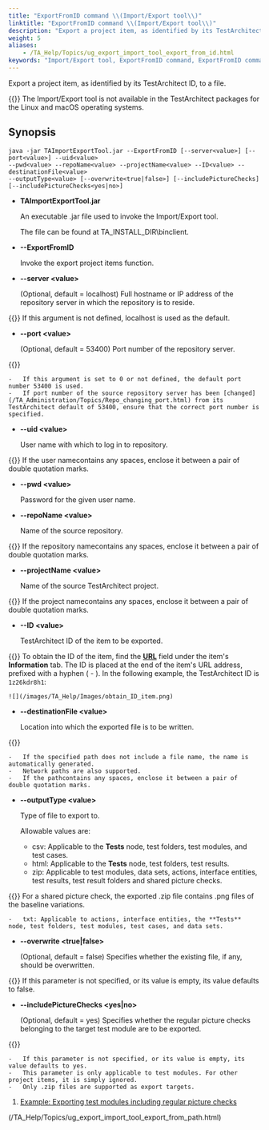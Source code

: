 ```yaml
--- 
title: "ExportFromID command \\(Import/Export tool\\)"
linktitle: "ExportFromID command \\(Import/Export tool\\)"
description: "Export a project item, as identified by its TestArchitect ID, to a file."
weight: 5
aliases: 
    - /TA_Help/Topics/ug_export_import_tool_export_from_id.html
keywords: "Import/Export tool, ExportFromID command, ExportFromID command, exporting project items, command lines, ID"
---
```


Export a project item, as identified by its TestArchitect ID, to a file.

{{<restriction>}} The Import/Export tool is not available in the TestArchitect packages for the Linux and macOS operating systems.

## Synopsis

```
java -jar TAImportExportTool.jar --ExportFromID [--server<value>] [--port<value>] --uid<value> 
--pwd<value> --repoName<value> --projectName<value> --ID<value> --destinationFile<value> 
--outputType<value> [--overwrite<true|false>] [--includePictureChecks] [--includePictureChecks<yes|no>]
```

-   **TAImportExportTool.jar**

    An executable .jar file used to invoke the Import/Export tool.

    The file can be found at TA\_INSTALL\_DIR\\binclient.

-   **--ExportFromID**

    Invoke the export project items function.

-   **--server <value\>**

    \(Optional, default = localhost\) Full hostname or IP address of the repository server in which the repository is to reside.

{{<note>}} If this argument is not defined, localhost is used as the default.

-   **--port <value\>**

    \(Optional, default = 53400\) Port number of the repository server.

{{<note>}}

    -   If this argument is set to 0 or not defined, the default port number 53400 is used.
    -   If port number of the source repository server has been [changed](/TA_Administration/Topics/Repo_changing_port.html) from its TestArchitect default of 53400, ensure that the correct port number is specified.
-   **--uid <value\>**

    User name with which to log in to repository.

{{<note>}} If the user namecontains any spaces, enclose it between a pair of double quotation marks.

-   **--pwd <value\>**

    Password for the given user name.

-   **--repoName <value\>**

    Name of the source repository.

{{<note>}} If the repository namecontains any spaces, enclose it between a pair of double quotation marks.

-   **--projectName <value\>**

    Name of the source TestArchitect project.

{{<note>}} If the project namecontains any spaces, enclose it between a pair of double quotation marks.

-   **--ID <value\>**

    TestArchitect ID of the item to be exported.

{{<note>}} To obtain the ID of the item, find the [**URL**](/TA_Help/Topics/Additional_features_TA_URL.html) field under the item's **Information** tab. The ID is placed at the end of the item's URL address, prefixed with a hyphen \( - \). In the following example, the TestArchitect ID is `1z26kdr8h1`:

    ![](/images/TA_Help/Images/obtain_ID_item.png)

-   **--destinationFile <value\>**

    Location into which the exported file is to be written.

{{<note>}}

    -   If the specified path does not include a file name, the name is automatically generated.
    -   Network paths are also supported.
    -   If the pathcontains any spaces, enclose it between a pair of double quotation marks.
-   **--outputType <value\>**

    Type of file to export to.

    Allowable values are:

    -   csv: Applicable to the **Tests** node, test folders, test modules, and test cases.
    -   html: Applicable to the **Tests** node, test folders, test results.
    -   zip: Applicable to test modules, data sets, actions, interface entities, test results, test result folders and shared picture checks.

{{<note>}} For a shared picture check, the exported .zip file contains .png files of the baseline variations.

    -   txt: Applicable to actions, interface entities, the **Tests** node, test folders, test modules, test cases, and data sets.
-   **--overwrite <true\|false\>**

    \(Optional, default = false\) Specifies whether the existing file, if any, should be overwritten.

{{<note>}} If this parameter is not specified, or its value is empty, its value defaults to false.

-   **--includePictureChecks <yes\|no\>**

    \(Optional, default = yes\) Specifies whether the regular picture checks belonging to the target test module are to be exported.

{{<note>}}

    -   If this parameter is not specified, or its value is empty, its value defaults to yes.
    -   This parameter is only applicable to test modules. For other project items, it is simply ignored.
    -   Only .zip files are supported as export targets.

1.  [Example: Exporting test modules including regular picture checks](/TA_Help/Topics/ug_export_import_tool_export_from_id_regular_picture_checks.html)  



(/TA_Help/Topics/ug_export_import_tool_export_from_path.html)


